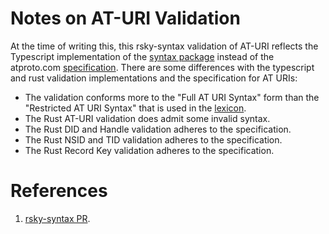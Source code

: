 # Notes on AT-URI Validation

At the time of writing this, this rsky-syntax validation of AT-URI reflects the Typescript implementation of the [syntax package](https://github.com/bluesky-social/atproto/tree/main/packages/syntax) instead of the atproto.com [specification](https://atproto.com/specs/at-uri-scheme).  There are some differences with the typescript and rust validation implementations and the specification for AT URIs:

  - The validation conforms more to the "Full AT URI Syntax" form than the "Restricted AT URI Syntax" that is used in the [lexicon](https://github.com/bluesky-social/atproto/tree/main/packages/lexicon).  
  - The Rust AT-URI validation does admit some invalid syntax.
  - The Rust DID and Handle validation adheres to the specification.
  - The Rust NSID and TID validation adheres to the specification.
  - The Rust Record Key validation adheres to the specification.

  # References

  1. [rsky-syntax PR](https://github.com/blacksky-algorithms/rsky/pull/39).